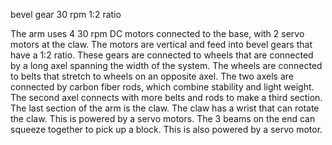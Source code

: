 bevel gear 
30 rpm
1:2 ratio

The arm uses 4 30 rpm DC motors connected to the base, with 2 servo motors at the claw. The motors are vertical and feed into bevel gears that have a 1:2 ratio. These gears are connected to wheels that are connected by a long axel spanning the width of the system. The wheels are connected to belts that stretch to wheels on an opposite axel. The two axels are connected by carbon fiber rods, which combine stability and light weight. The second axel connects with more belts and rods to make a third section. The last section of the arm is the claw. The claw has a wrist that can rotate the claw. This is powered by a servo motors. The 3 beams on the end can squeeze together to pick up a block. This is also powered by a servo motor. 